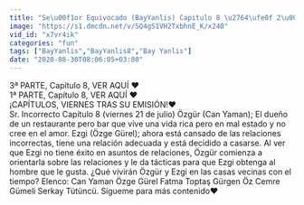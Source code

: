 ```yaml
---
title: "Se\u00f1or Equivocado (BayYanlis) Capitulo 8 \u2764\ufe0f 2\u00aa Parte ESPA\u00d1OL HD \u2764\ufe0f 21-8-2020 Can Yaman--"
image: "https://s1.dmcdn.net/v/SQ4gS1VH2TxbhnE_K/x240"
vid_id: "x7vr4ik"
categories: "fun"
tags: ["BayYanlis","BayYanlis8","Bay Yanlis"]
date: "2020-08-30T08:06:05+03:00"
---
```

3ª PARTE, Capítulo 8, VER AQUÍ ❤️      <br>1ª PARTE, Capítulo 8, VER AQUÍ ❤️      <br>¡CAPÍTULOS, VIERNES TRAS SU EMISIÓN!❤️  <br>Sr. Incorrecto Capítulo 8 (viernes 21 de julio) Özgür (Can Yaman); El dueño de un restaurante pero bar que vive una vida rica pero en mal estado y no cree en el amor. Ezgi (Özge Gürel); ahora está cansado de las relaciones incorrectas, tiene una relación adecuada y está decidido a casarse. Al ver que Ezgi no tiene éxito en asuntos de relaciones, Özgür comienza a orientarla sobre las relaciones y le da tácticas para que Ezgi obtenga al hombre que le gusta. ¿Qué vivirán Özgür y Ezgi en las casas vecinas con el tiempo? Elenco: Can Yaman Özge Gürel Fatma Toptaş Gürgen Öz Cemre Gümeli Serkay Tütüncü. Sígueme para más contenido❤️
